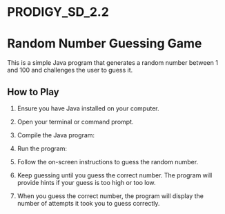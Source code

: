 # PRODIGY_SD_2.2

# Random Number Guessing Game

This is a simple Java program that generates a random number between 1 and 100 and challenges the user to guess it.

## How to Play

1. Ensure you have Java installed on your computer.

2. Open your terminal or command prompt.

3. Compile the Java program:

4. Run the program:

5. Follow the on-screen instructions to guess the random number.

6. Keep guessing until you guess the correct number. The program will provide hints if your guess is too high or too low.

7. When you guess the correct number, the program will display the number of attempts it took you to guess correctly.


